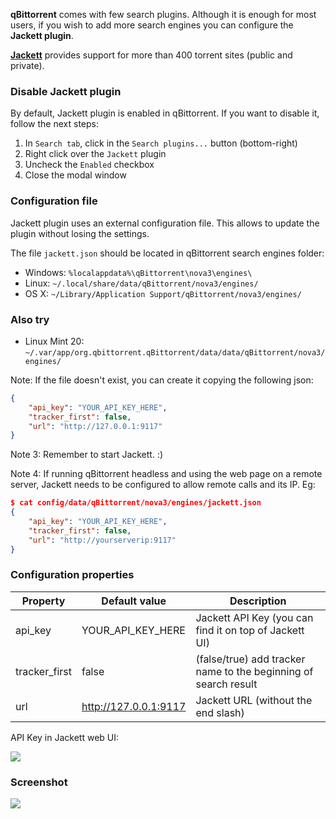 **qBittorrent** comes with few search plugins. Although it is enough for most users, if you wish to add more search engines you can configure the **Jackett plugin**.

**[Jackett](https://github.com/Jackett/Jackett)** provides support for more than 400 torrent sites (public and private).

### Disable Jackett plugin
By default, Jackett plugin is enabled in qBittorrent. If you want to disable it, follow the next steps:
1. In `Search tab`, click in the `Search plugins...` button (bottom-right)
2. Right click over the `Jackett` plugin
3. Uncheck the `Enabled` checkbox
4. Close the modal window

### Configuration file
Jackett plugin uses an external configuration file. This allows to update the plugin without losing the settings.

The file `jackett.json` should be located in qBittorrent search engines folder:
* Windows: `%localappdata%\qBittorrent\nova3\engines\`
* Linux: `~/.local/share/data/qBittorrent/nova3/engines/`
* OS X: `~/Library/Application Support/qBittorrent/nova3/engines/`

### Also try
* Linux Mint 20: `~/.var/app/org.qbittorrent.qBittorrent/data/data/qBittorrent/nova3/engines/`

Note: If the file doesn't exist, you can create it copying the following json:

```json
{
    "api_key": "YOUR_API_KEY_HERE", 
    "tracker_first": false, 
    "url": "http://127.0.0.1:9117"
}
```

Note 3: Remember to start Jackett. :)

Note 4: If running qBittorrent headless and using the web page on a remote server, Jackett needs to be configured to allow remote calls and its IP. Eg:

```json
$ cat config/data/qBittorrent/nova3/engines/jackett.json
{
    "api_key": "YOUR_API_KEY_HERE",
    "tracker_first": false,
    "url": "http://yourserverip:9117"
}
```

### Configuration properties
| Property |  Default value |  Description |
|---|---|---|
| api_key | YOUR_API_KEY_HERE | Jackett API Key (you can find it on top of Jackett UI) |
| tracker_first | false | (false/true) add tracker name to the beginning of search result |
| url | http://127.0.0.1:9117 | Jackett URL (without the end slash) |

API Key in Jackett web UI:

![](https://i.imgur.com/87yZeAU.png)

### Screenshot
![](https://i.imgur.com/uCawgLa.png)
